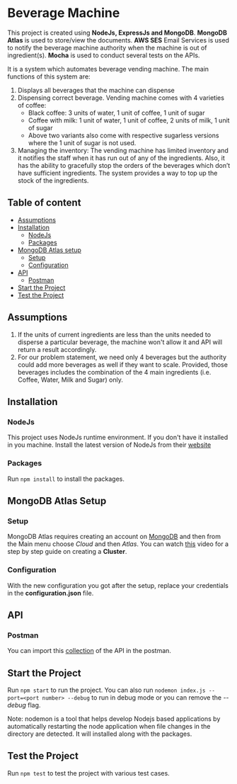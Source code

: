 # Beverage Machine

This project is created using **NodeJs, ExpressJs and MongoDB**. **MongoDB Atlas** is used to store/view the documents. **AWS SES** Email Services is used to notify the beverage machine authority when the machine is out of ingredient(s). **Mocha** is used to conduct several tests on the APIs.

It is  a system which automates beverage vending machine. The main functions of this
system are:
1. Displays all beverages that the machine can dispense
2. Dispensing correct beverage. Vending machine comes with 4 varieties of coffee:
   * Black coffee: 3 units of water, 1 unit of coffee, 1 unit of sugar 
   * Coffee with milk: 1 unit of water, 1 unit of coffee, 2 units of milk, 1 unit of sugar
   * Above two variants also come with respective sugarless versions where the 1 unit of sugar is not used.
3. Managing the inventory:
The vending machine has limited inventory and it notifies the staff when it has run out of any of the ingredients. Also, it has the ability to gracefully stop the orders of the beverages which don’t have sufficient ingredients. The system provides a way to top up the stock of the ingredients.

## Table of content
- [Assumptions](#assumptions)
- [Installation](#installation)
    - [NodeJs](#nodejs)
    - [Packages](#packages)
- [MongoDB Atlas setup](#mongodb-atlas-setup)
    - [Setup](#setup)
    - [Configuration](#configuration)
- [API](#api)
    - [Postman](#postman)
- [Start the Project](#start-the-project)
- [Test the Project](#test-the-project)
    
## Assumptions

1. If the units of current ingredients are less than the units needed to disperse a particular beverage, the machine won't allow it and API will return a result accordingly.
2. For our problem statement, we need only 4 beverages but the authority could add more beverages as well if they want to scale. Provided, those beverages includes the combination of the 4 main ingredients (i.e. Coffee, Water, Milk and Sugar) only. 

## Installation

### NodeJs
This project uses NodeJs runtime environment. If you don't have it installed in you machine. Install the latest version of NodeJs from their [website](https://nodejs.org/)

### Packages
Run ```npm install``` to install the packages.

## MongoDB Atlas Setup

### Setup
MongoDB Atlas requires creating an account on [MongoDB](https://mongodb.com) and then from the Main menu choose *Cloud* and then *Atlas*. You can watch [this](https://www.youtube.com/watch?v=KKyag6t98g8) video for a step by step guide on creating a **Cluster**.

### Configuration

With the new configuration you got after the setup, replace your credentials in the **configuration.json** file.

## API

### Postman

You can import this [collection](https://www.getpostman.com/collections/4e9cbf0e834a104496b9) of the API in the postman.

## Start the Project

Run ```npm start``` to run the project.
You can also run ```nodemon index.js --port=<port number> --debug``` to run in debug mode or you can remove the *--debug* flag.

Note: nodemon is a tool that helps develop Nodejs based applications by automatically restarting the node application when file changes in the directory are detected. It will installed along with the packages.

## Test the Project

Run ```npm test``` to test the project with various test cases.